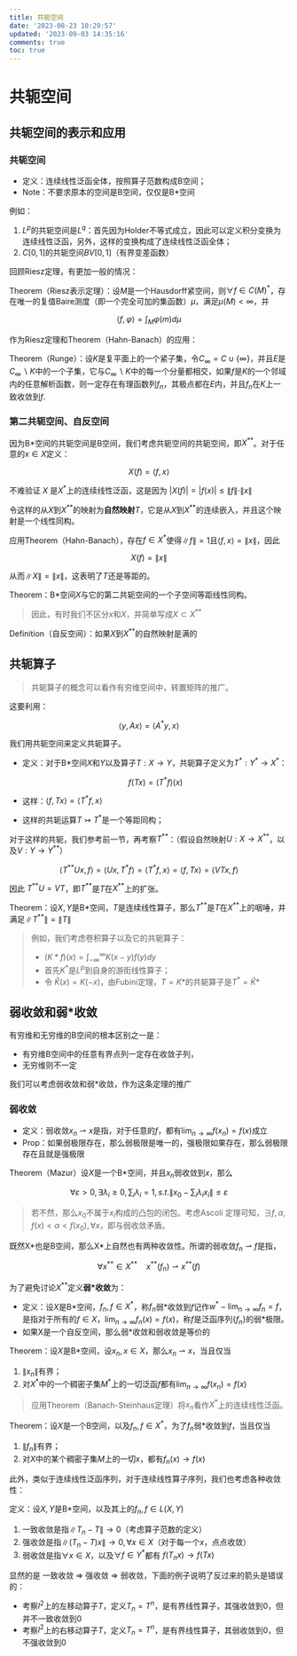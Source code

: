 ```yaml
---
title: 共轭空间
date: '2023-08-23 10:29:57'
updated: '2023-09-03 14:35:16'
comments: true
toc: true
---
```



# 共轭空间

## 共轭空间的表示和应用

### 共轭空间

* 定义：连续线性泛函全体，按照算子范数构成B空间；
* Note：不要求原本的空间是B空间，仅仅是B*空间

例如：

1. $L^p$的共轭空间是$L^q$：首先因为Holder不等式成立，因此可以定义积分变换为连续线性泛函，另外，这样的变换构成了连续线性泛函全体；
2. $C[ 0, 1]$的共轭空间$BV[0,1]$（有界变差函数）

回顾Riesz定理，有更加一般的情况：

Theorem（Riesz表示定理）：设$M$是一个Hausdorff紧空间，则$\forall f \in C(M)^*$，存在唯一的复值Baire测度（即一个完全可加的集函数）$\mu$，满足$\mu(M)< \infty$，并

$$
\langle f, \varphi \rangle = \int_M \varphi(m) d\mu
$$

作为Riesz定理和Theorem（Hahn-Banach）的应用：

Theorem（Runge）：设$K$是复平面上的一个紧子集，令$C_\infty = C \cup \{ \infty \}$，并且$E$是$C_\infty \backslash K$中的一个子集，它与$C_\infty \backslash K$中的每一个分量都相交，如果$f$是$K$的一个邻域内的任意解析函数，则一定存在有理函数列$f_n$，其极点都在$E$内，并且$f_n$在$K$上一致收敛到$f$.

### 第二共轭空间、自反空间

因为B*空间的共轭空间是B空间，我们考虑共轭空间的共轭空间，即$X^{ ** }$。对于任意的$x\in X$定义：

$$
X(f) = \langle f, x\rangle
$$

不难验证 $X$ 是$X^*$上的连续线性泛函，这是因为 $|X(f)|=|f(x)|\le \| f\| \cdot \| x\|$​

令这样的从$X$到$X^{**}$的映射为**自然映射**​$T$，它是从$X$到$X^{**}$的连续嵌入，并且这个映射是一个线性同构。

应用Theorem（Hahn-Banach），存在$f\in X^*$使得$\| f \| = 1$且$\langle f, x\rangle = \| x \|$，因此

$$
X(f) = \|x \|
$$

从而$\| X \| = \|x\|$，这表明了$T$还是等距的。

Theorem：B*空间$X$与它的第二共轭空间的一个子空间等距线性同构。

> 因此，有时我们不区分$x$和$X$，并简单写成$X \subset X^{**}$​

Definition（自反空间）：如果$X$到$X^{**}$的自然映射是满的

## 共轭算子

> 共轭算子的概念可以看作有穷维空间中，转置矩阵的推广。

这要利用：

$$
\langle y, Ax \rangle = \langle A ^ * y, x\rangle
$$

我们用共轭空间来定义共轭算子。

* 定义：对于B\*空间$X$和$Y$以及算子$T : X \to Y$，共轭算子定义为$T^*: Y ^ * \to X ^ *$：

  $$
  f(Tx) = (T^*f)(x)
  $$
* 这样：$\langle f , Tx \rangle =\langle T^* f, x\rangle$
* 这样的共轭运算$T \rightarrowtail T^*$是一个等距同构；

对于这样的共轭，我们参考前一节，再考察$T^{**}$：（假设自然映射$U:X \to X^{**}$，以及$V : Y \to Y^{**}$）

$$
\langle T^{**} U x, f\rangle = \langle U x, T^* f\rangle =\langle T^* f, x\rangle = \langle f, Tx\rangle = \langle V Tx, f\rangle
$$

因此 $T ^ {**} U = VT$，即$T ^ {**}$是$T$在$X^ {**}$上的扩张。

Theorem：设$X, Y$是B*空间，$T$是连续线性算子，那么$T^ { * *}$是$T$在$X^{**}$上的咽唾，并满足$\| T^{**} \| = \| T \|$  

> 例如，我们考虑卷积算子以及它的共轭算子：
>
> * $(K  * f)(x) = \int _{-\infty}^{\infty} K(x - y) f(y ) dy$
> * 首先$K ^*$是$L^p$到自身的游街线性算子；
> * 令 $\hat K (x) = K(-x)$，由Fubini定理，$T=K*$的共轭算子是$T^* = \hat K *$​

## 弱收敛和弱*收敛

有穷维和无穷维的B空间的根本区别之一是：

* 有穷维B空间中的任意有界点列一定存在收敛子列，
* 无穷维则不一定

我们可以考虑弱收敛和弱*收敛，作为这条定理的推广

### 弱收敛

* 定义：弱收敛$x_{n}\rightharpoonup x$是指，对于任意的$f$，都有$\lim _{n \to \infty} f(x_n) = f(x)$成立
* Prop：如果弱极限存在，那么弱极限是唯一的，强极限如果存在，那么弱极限存在且就是强极限

Theorem（Mazur）设$X$是一个B*空间，并且$x_n$弱收敛到$x$，那么

$$
\forall\varepsilon>0,\exists\lambda_{i}\ge0,\sum_{i}\lambda_{i}=1,s.t.\left\|x_0-\sum_{i}\lambda_{i}x_{i}\right\|\le\varepsilon
$$

> 若不然，那么$x_0$不属于$x_i$构成的凸包的闭包。考虑Ascoli 定理可知，$\exists f,\alpha, f(x)<\alpha < f(x _ 0), \forall x$，即与弱收敛矛盾。

既然X\*也是B空间，那么X\*上自然也有两种收敛性。所谓的弱收敛$f_n \rightharpoonup f$是指，

$$
\forall x^{**} \in X^{**}\quad x^{**} (f_n)\rightharpoonup x^{**}(f)
$$

为了避免讨论$X^{**}$定义**弱*收敛**为：

* 定义：设$X$是B\*空间，$f_n , f \in X^*$，称$f_n$弱\*收敛到$f$记作$w ^ * - \lim_{n\to \infty} f_n = f$，是指对于所有的$f \in X$，$\lim_{n \to \infty} f_n(x) = f(x)$，称$f$是泛函序列$\{ f_n \}$的弱*极限。
* 如果X是一个自反空间，那么弱*收敛和弱收敛是等价的

Theorem：设$X$是B\*空间，设$x_n, x\in X$，那么$x_{n}\rightharpoonup x$，当且仅当

1. $\| x_n \|$有界；
2. 对$X^*$中的一个稠密子集$M^*$上的一切泛函$f$都有$\lim_{n \to \infty} f(x_n) = f(x)$​

> 应用Theorem（Banach-Steinhaus定理）将$x_n$看作$X^*$上的连续线性泛函。

Theorem：设$X$是一个B空间，以及$f_n, f\in X^*$，为了$f_n$弱*收敛到$f$，当且仅当

1. $\| f_ n\|$有界；
2. 对$X$中的某个稠密子集$M$上的一切$x$，都有$f_n(x) \to f(x)$​

此外，类似于连续线性泛函序列，对于连续线性算子序列，我们也考虑各种收敛性：

定义：设$X, Y$是B*空间，以及其上的$f_n, f \in L(X, Y)$

1. 一致收敛是指$\| T_n - T\| \rightarrow 0$（考虑算子范数的定义）
2. 强收敛是指$\| (T_n - T)x\| \to 0, \forall x\in X$（对于每一个$x$，点点收敛）
3. 弱收敛是指$\forall x \in X$，以及$\forall f \in Y^*$都有 $f(T_n x) \to f(Tx)$​

显然的是 一致收敛 ⇒ 强收敛 ⇒ 弱收敛，下面的例子说明了反过来的箭头是错误的：

* 考察$l^2$上的左移动算子$T$，定义$T_n = T^n$，是有界线性算子，其强收敛到$0$，但并不一致收敛到$0$​
* 考察$l^2$上的右移动算子$T$，定义$T_n = T^n$，是有界线性算子，其弱收敛到$0$，但不强收敛到$0$​

‍
